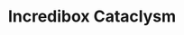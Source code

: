 ---
slug: incredibox-cataclysm-1734
title: Incredibox Cataclysm
description: "Incredibox Cataclysm is an exciting online game. Play for free directly in your browser!"
icon: /images/popular_mods/Incredibox Cataclysm.png
url: https://scratch.mit.edu/projects/568822282/embed
previewImage: /images/popular_mods/Incredibox Cataclysm.png
type: popular mods

# SEO配置
seo:
  title: "Incredibox Cataclysm - Play Free Online Game | Fun Browser Games"
  description: "Incredibox Cataclysm - Play this fun online game for free in your browser. No download required!"
  ogImage: "/images/popular_mods/Incredibox Cataclysm.png"
  keywords: "incredibox-cataclysm-1734, online game, browser game, free game, popular mods game, play online"

videoUrls:
  - https://www.youtube.com/embed/example1
  - https://www.youtube.com/embed/example2

whyPlay:
  title: "Why Play Incredibox Cataclysm?"
  items:
    - "Immersive Gameplay: Incredibox Cataclysm offers an engaging and immersive gaming experience that will keep you entertained for hours"
    - "Challenging Levels: Test your skills with increasingly difficult challenges and obstacles"
    - "Beautiful Graphics: Enjoy stunning visuals and smooth animations that bring the game world to life"
    - "Regular Updates: New content and features are added regularly to keep the game fresh and exciting"
    - "Free to Play: Experience all the fun without spending a penny"
    - "Community Features: Connect with other players, share strategies, and compete for high scores"
    - "Cross-Platform: Play on any device with a web browser, no downloads required"

features:
  title: "Key Features of Incredibox Cataclysm"
  image: "/images/popular_mods/Incredibox Cataclysm.png"
  items:
    - "Intuitive Controls: Easy to learn controls make Incredibox Cataclysm accessible for players of all skill levels"
    - "Multiple Game Modes: Enjoy various gameplay options that provide different challenges and experiences"
    - "Character Customization: Personalize your gaming experience with unique characters and items"
    - "Achievement System: Complete special tasks to earn rewards and recognition"
    - "Leaderboards: Compete with players worldwide and see who can achieve the highest scores"

characteristics:
  title: "Game Characteristics"
  image: "/images/popular_mods/Incredibox Cataclysm.png"
  items:
    - "Genre: Popular mods game with elements of strategy and skill"
    - "Difficulty: Suitable for both casual gamers and those seeking a challenge"
    - "Play Time: Quick sessions or extended gameplay, depending on your preference"
    - "Art Style: Vibrant and engaging visuals that enhance the gaming experience"
    - "Sound Design: Immersive audio that complements the gameplay perfectly"

info: "Incredibox Cataclysm is an exciting online game that offers players a unique and engaging gaming experience. With its intuitive controls, stunning visuals, and challenging gameplay, Incredibox Cataclysm provides hours of entertainment for players of all ages and skill levels. Whether you're looking for a quick gaming session during a break or an extended play session, Incredibox Cataclysm delivers an immersive experience that will keep you coming back for more. The game features multiple levels of increasing difficulty, ensuring that players are constantly challenged as they progress. With regular updates adding new content and features, Incredibox Cataclysm remains fresh and exciting, providing endless entertainment options for its growing community of players."

howToPlayIntro: "Welcome to Incredibox Cataclysm! This guide will walk you through the basics and help you master the game. Whether you're a beginner or looking to improve your skills, these tips and instructions will enhance your gaming experience."

howToPlaySteps:
  - title: "Getting Started"
    description: "Begin your Incredibox Cataclysm adventure by familiarizing yourself with the controls. Use your keyboard or mouse to navigate through the game interface. The tutorial will guide you through the basic mechanics and help you understand the objectives."
  - title: "Understanding the Objectives"
    description: "In Incredibox Cataclysm, your main goal is to progress through levels by completing specific objectives. Each level presents unique challenges that require different strategies and approaches."
  - title: "Mastering the Controls"
    description: "Practice using the controls to improve your precision and reaction time. Incredibox Cataclysm requires quick reflexes and strategic thinking to overcome obstacles and defeat opponents."
  - title: "Utilizing Power-ups"
    description: "Collect power-ups throughout the game to enhance your abilities and overcome difficult challenges. Each power-up offers unique advantages that can be crucial for success."
  - title: "Developing Strategies"
    description: "As you progress in Incredibox Cataclysm, develop effective strategies for different scenarios. Analyze patterns, anticipate challenges, and adapt your approach to maximize your performance."

faq:
  title: "Frequently Asked Questions about Incredibox Cataclysm"
  items:
    - question: "Is Incredibox Cataclysm free to play?"
      answer: "Yes, Incredibox Cataclysm is completely free to play directly in your web browser. No downloads or purchases are required to enjoy the full game experience."
    - question: "Can I play Incredibox Cataclysm on mobile devices?"
      answer: "Yes, Incredibox Cataclysm is optimized for both desktop and mobile play. You can enjoy the game on any device with a web browser and internet connection."
    - question: "Are there any in-game purchases?"
      answer: "While Incredibox Cataclysm is free to play, there may be optional in-game purchases available for cosmetic items or additional features that don't affect core gameplay."
    - question: "How often is Incredibox Cataclysm updated?"
      answer: "The developers regularly update Incredibox Cataclysm with new content, features, and improvements based on player feedback and game performance."
    - question: "Can I play Incredibox Cataclysm offline?"
      answer: "Currently, Incredibox Cataclysm requires an internet connection to play as it's a browser-based online game."
    - question: "Is Incredibox Cataclysm suitable for children?"
      answer: "Yes, Incredibox Cataclysm is designed to be family-friendly and suitable for players of all ages."
    - question: "How do I report bugs or issues?"
      answer: "If you encounter any problems while playing Incredibox Cataclysm, you can report them through the game's support page or contact the developers directly through their website."
    - question: "Still Have Questions?"
      answer: "If you have additional questions about Incredibox Cataclysm that aren't covered in this FAQ, please visit our support center or contact our customer service team for assistance."
---